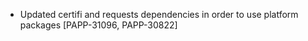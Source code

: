 - Updated certifi and requests dependencies in order to use platform packages [PAPP-31096, PAPP-30822]
